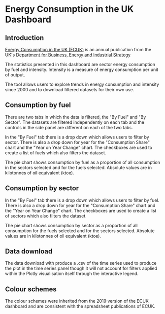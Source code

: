 # Energy Consumption in the UK Dashboard

## Introduction

[Energy Consumption in the UK (ECUK)](https://www.gov.uk/government/statistics/energy-consumption-in-the-uk) is an annual publication from the UK's [Department for Business, Energy and Industrial Strategy](https://www.gov.uk/government/organisations/department-for-business-energy-and-industrial-strategy)

The statistics presented in this dashboard are sector energy consumption by fuel and intensity. Intensity is a measure of energy consumption per unit of output.

The tool allows users to explore trends in energy consumption and intensity since 2000 and to download filtered datasets for their own use.

## Consumption by fuel

There are two tabs in which the data is filtered, the "By Fuel" and "By Sector". The datasets are filtered independently on each tab and the controls in the side panel are different on each of the two tabs.

In the "By Fuel" tab there is a drop down which allows users to filter by sector. There is also a drop down for year for the "Consumption Share" chart and the "Year on Year Change" chart. The checkboxes are used to create a list of fuels which also filters the dataset.

The pie chart shows consumption by fuel as a proportion of all consumption in the sectors selected and for the fuels selected. Absolute values are in kilotonnes of oil equivalent (ktoe).

## Consumption by sector

In the "By Fuel" tab there is a drop down which allows users to filter by fuel. There is also a drop down for year for the "Consumption Share" chart and the "Year on Year Change" chart. The checkboxes are used to create a list of sectors which also filters the dataset.

The pie chart shows consumption by sector as a proportion of all consumption for the fuels selected and for the sectors selected. Absolute values are in kilotonnes of oil equivalent (ktoe).

## Data download

The data download with produce a .csv of the time series used to produce the plot in the time series panel though it will not account for filters applied within the Plotly visualisation itself through the interactive legend.

## Colour schemes

The colour schemes were inherited from the 2019 version of the ECUK dashboard and are consistent with the spreadsheet publications of ECUK.



